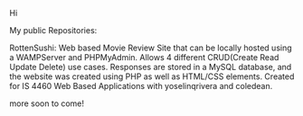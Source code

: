 Hi


My public Repositories:

RottenSushi: Web based Movie Review Site that can be locally hosted using a WAMPServer and PHPMyAdmin. Allows 4 different CRUD(Create Read Update Delete) use cases. Responses are stored in a MySQL database, and the website was created using PHP as well as HTML/CSS elements. Created for IS 4460 Web Based Applications with yoselinqrivera and coledean.


more soon to come!

